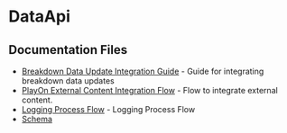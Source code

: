 # DataApi

## Documentation Files

- [Breakdown Data Update Integration Guide](breakdown-data-update-integration-guide.md) - Guide for integrating breakdown data updates
- [PlayOn External Content Integration Flow](playon-external-content-integration-flow.md) - Flow to integrate external content.
- [Logging Process Flow](logging-process-flow.md) - Logging Process Flow
- [Schema](pixellot-dataapi-statstics-schema.md)

